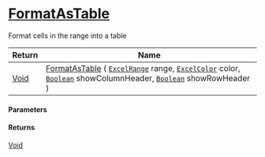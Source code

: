 # [FormatAsTable](./ExcelHelper--FormatAsTable.md)

Format cells in the range into a table

| Return | Name | 
| --- | --- | 
| [Void](https://docs.microsoft.com/en-us/dotnet/api/System.Void) | [FormatAsTable](./ExcelHelper--FormatAsTable.md) ( [`ExcelRange`](./ExcelHelper--FormatAsTable.md) range, [`ExcelColor`](./../Excel/ExcelColor.md) color, [`Boolean`](https://docs.microsoft.com/en-us/dotnet/api/System.Boolean) showColumnHeader, [`Boolean`](https://docs.microsoft.com/en-us/dotnet/api/System.Boolean) showRowHeader ) | 


#### Parameters

#### Returns
[Void](https://docs.microsoft.com/en-us/dotnet/api/System.Void)<br>
